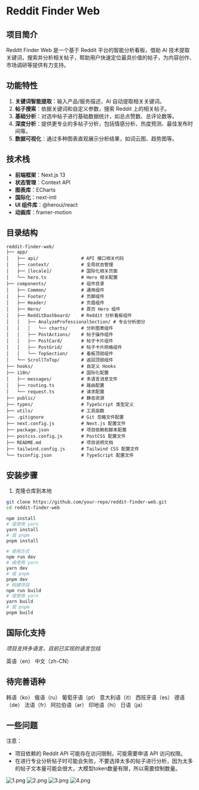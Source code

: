 # Reddit Finder Web

## 项目简介
Reddit Finder Web 是一个基于 Reddit 平台的智能分析看板，借助 AI 技术提取关键词，搜索并分析相关帖子，帮助用户快速定位最具价值的帖子，为内容创作、市场调研等提供有力支持。

## 功能特性
1. **关键词智能提取**：输入产品/服务描述，AI 自动提取相关关键词。
2. **帖子搜索**：依据关键词和自定义参数，搜索 Reddit 上的相关帖子。
3. **基础分析**：对选中帖子进行基础数据统计，如总点赞数、总评论数等。
4. **深度分析**：提供更专业的多帖子分析，包括情感分析、热度预测、最佳发布时间等。
5. **数据可视化**：通过多种图表直观展示分析结果，如词云图、趋势图等。

## 技术栈
- **前端框架**：Next.js 13
- **状态管理**：Context API
- **图表库**：ECharts
- **国际化**：next-intl
- **UI 组件库**：@heroui/react
- **动画库**：framer-motion

## 目录结构
```
reddit-finder-web/
├── app/
│   ├── api/                # API 接口相关代码
│   ├── context/            # 全局状态管理
│   ├── [locale]/           # 国际化相关页面
│   └── hero.ts             # Hero 相关配置
├── components/             # 组件目录
│   ├── Common/             # 通用组件
│   ├── Footer/             # 页脚组件
│   ├── Header/             # 页眉组件
│   ├── Hero/               # 首页 Hero 组件
│   ├── RedditDashboard/    # Reddit 分析看板组件
│   │   ├── AnalyzeProfessionalSection/ # 专业分析部分
│   │   │   └── charts/     # 分析图表组件
│   │   ├── PostActions/    # 帖子操作组件
│   │   ├── PostCard/       # 帖子卡片组件
│   │   ├── PostGrid/       # 帖子卡片网格组件
│   │   └── TopSection/     # 看板顶部组件
│   └── ScrollToTop/        # 返回顶部组件
├── hooks/                  # 自定义 Hooks
├── i18n/                   # 国际化配置
│   ├── messages/           # 多语言消息文件
│   ├── routing.ts          # 路由配置
│   └── request.ts          # 请求配置
├── public/                 # 静态资源
├── types/                  # TypeScript 类型定义
├── utils/                  # 工具函数
├── .gitignore              # Git 忽略文件配置
├── next.config.js          # Next.js 配置文件
├── package.json            # 项目依赖和脚本配置
├── postcss.config.js       # PostCSS 配置文件
├── README.md               # 项目说明文档
├── tailwind.config.js      # Tailwind CSS 配置文件
└── tsconfig.json           # TypeScript 配置文件
```
## 安装步骤
1. 克隆仓库到本地
```bash
git clone https://github.com/your-repo/reddit-finder-web.git
cd reddit-finder-web

npm install
# 或使用 yarn
yarn install
# 或 pnpm
pnpm install

# 使用方式
npm run dev
# 或使用 yarn
yarn dev
# 或 pnpm
pnpm dev
# 构建项目
npm run build
# 或使用 yarn
yarn build
# 或 pnpm
pnpm build
```

## 国际化支持
*项目支持多语言，目前已实现的语言包括*

英语（en）
中文（zh-CN）
## 待完善语种
韩语（ko）
俄语（ru）
葡萄牙语（pt）
意大利语（it）
西班牙语（es）
德语（de）
法语（fr）
阿拉伯语（ar）
印地语（hi）
日语（ja）


## 一些问题
注意：
* 项目依赖的 Reddit API 可能存在访问限制，可能需要申请 API 访问权限。
* 在进行专业分析帖子时可能会失败，不要选择太多的帖子进行分析，因为太多的帖子文本量可能会很大，大模型token数量有限，所以需要控制数量。


![1.png](public/images/other/1.png)
![2.png](public/images/other/2.png)
![3.png](public/images/other/3.png)
![4.png](public/images/other/4.png)
